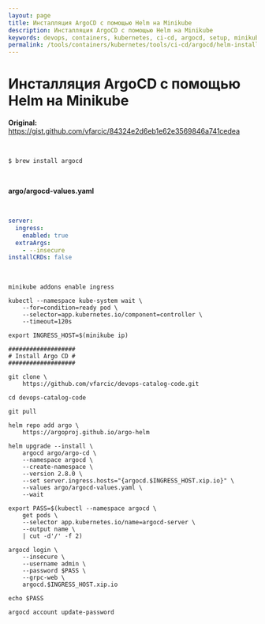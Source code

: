 ```yaml
---
layout: page
title: Инсталляция ArgoCD с помощью Helm на Minikube
description: Инсталляция ArgoCD с помощью Helm на Minikube
keywords: devops, containers, kubernetes, ci-cd, argocd, setup, minikube, helm
permalink: /tools/containers/kubernetes/tools/ci-cd/argocd/helm-installation/
---
```


# Инсталляция ArgoCD с помощью Helm на Minikube

**Original:**
https://gist.github.com/vfarcic/84324e2d6eb1e62e3569846a741cedea

<br/>

```
$ brew install argocd
```

<br/>

**argo/argocd-values.yaml**

<br/>

```yaml
server:
  ingress:
    enabled: true
  extraArgs:
    - --insecure
installCRDs: false
```

<br/>

```
minikube addons enable ingress

kubectl --namespace kube-system wait \
    --for=condition=ready pod \
    --selector=app.kubernetes.io/component=controller \
    --timeout=120s

export INGRESS_HOST=$(minikube ip)

###################
# Install Argo CD #
###################

git clone \
    https://github.com/vfarcic/devops-catalog-code.git

cd devops-catalog-code

git pull

helm repo add argo \
    https://argoproj.github.io/argo-helm

helm upgrade --install \
    argocd argo/argo-cd \
    --namespace argocd \
    --create-namespace \
    --version 2.8.0 \
    --set server.ingress.hosts="{argocd.$INGRESS_HOST.xip.io}" \
    --values argo/argocd-values.yaml \
    --wait

export PASS=$(kubectl --namespace argocd \
    get pods \
    --selector app.kubernetes.io/name=argocd-server \
    --output name \
    | cut -d'/' -f 2)

argocd login \
    --insecure \
    --username admin \
    --password $PASS \
    --grpc-web \
    argocd.$INGRESS_HOST.xip.io

echo $PASS

argocd account update-password
```

